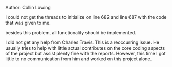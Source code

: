 Author: Collin Lowing

I could not get the threads to initialize on line 682 and line 687 with the code that was given to me.

besides this problem, all functionality should be implemented.

I did not get any help from Charles Travis. This is a reoccurring issue. He usually tries to help with little actual contributes on the core coding aspects of the project but assist plenty fine with the reports. However, this time I got little to no communication from him and worked on this project alone.